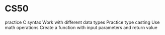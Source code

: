 # CS50
practice C syntax
Work with different data types
Practice type casting
Use math operations
Create a function with input parameters and return value

